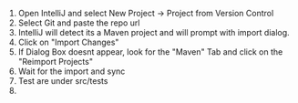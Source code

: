 1. Open IntelliJ and select New Project -> Project from Version Control
2. Select Git and paste the repo url
3. IntelliJ will detect its a Maven project and will prompt with import dialog.
4. Click on "Import Changes"
5. If Dialog Box doesnt appear, look for the "Maven" Tab and click on the "Reimport Projects"
6. Wait for the import and sync
7. Test are under src/tests
8. 
